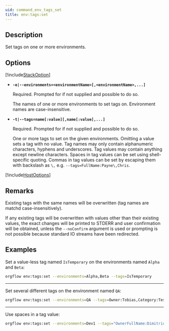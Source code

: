```yaml
---
uid: command_env_tags_set
title: env:tags:set
---
```


## Description

Set tags on one or more environments.

## Options

[!include[StackOption](partials/stack-option.md)]

- **`-e|--environments=<environmentName>[,<environmentName>,...]`**

  Required. Prompted for if not supplied and possible to do so.

  The names of one or more environments to set tags on. Environment names are case-insensitive.

- **`-t|--tags=name[:value][,name[:value],...]`**

  Required. Prompted for if not supplied and possible to do so.

  One or more tags to set on the given environments. Omitting a value sets a tag with no value. Tag names may only contain alphanumeric characters, hyphens and underscores. Tag values may contain anything except newline characters. Spaces in tag values can be set using shell-specific quoting. Commas in tag values can be set by escaping them with backslash as `\,` e.g. `--tags=FullName:Payne\,Chris`.

[!include[HostOptions](partials/host-options.md)]

## Remarks

Existing tags with the same names will be overwritten (tag names are matchd case-insensitively).

If any existing tags will be overwritten with values other than their existing values, the exact changes will be printed to STDERR and user confirmation will be obtained, unless the `--noConfirm` argument is used or prompting is not possible because standard IO streams have been redirected.

## Examples

Set a value-less tag named `IsTemporary` on the environments named `Alpha` and `Beta`:

```bash
orgflow env:tags:set --environments=Alpha,Beta --tags=IsTemporary
```

***

Set several different tags on the environment named `QA`:

```bash
orgflow env:tags:set --environments=QA --tags=Owner:Tobias,Category:Testing,IsFullSandbox
```

***

Use spaces in a tag value:

```bash
orgflow env:tags:set --environments=Dev1 --tags="OwnerFullName:Dimitrius Woodward,Category:Development"
```
